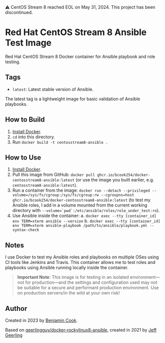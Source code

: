 ⚠️ CentOS Stream 8 reached EOL on May 31, 2024. This project has been discontinued.

# Red Hat CentOS Stream 8 Ansible Test Image

Red Hat CentOS Stream 8 Docker container for Ansible playbook and role testing.

## Tags

  - `latest`: Latest stable version of Ansible.

The latest tag is a lightweight image for basic validation of Ansible playbooks.

## How to Build

  1. [Install Docker](https://docs.docker.com/engine/installation/).
  2. `cd` into this directory.
  3. Run `docker build -t centosstream8-ansible .`

## How to Use

  1. [Install Docker](https://docs.docker.com/engine/installation/).
  2. Pull this image from GitHub: `docker pull ghcr.io/bcook254/docker-centosstream8-ansible:latest` (or use the image you built earlier, e.g. `centosstream8-ansible:latest`).
  3. Run a container from the image: `docker run --detach --privileged --volume=/sys/fs/cgroup:/sys/fs/cgroup:rw --cgroupns=host ghcr.io/bcook254/docker-centosstream8-ansible:latest` (to test my Ansible roles, I add in a volume mounted from the current working directory with ``--volume=`pwd`:/etc/ansible/roles/role_under_test:ro``).
  4. Use Ansible inside the container:
    a. `docker exec --tty [container_id] env TERM=xterm ansible --version`
    b. `docker exec --tty [container_id] env TERM=xterm ansible-playbook /path/to/ansible/playbook.yml --syntax-check`

## Notes

I use Docker to test my Ansible roles and playbooks on multiple OSes using CI tools like Jenkins and Travis. This container allows me to test roles and playbooks using Ansible running locally inside the container.

> **Important Note**: This image is for testing in an isolated environment—not for production—and the settings and configuration used may not be suitable for a secure and performant production environment. Use on production servers/in the wild at your own risk!

## Author

Created in 2023 by [Benjamin Cook](https://github.com/bcook254).

Based on [geerlingguy/docker-rockylinux8-ansible](https://github.com/geerlingguy/docker-rockylinux8-ansible),
created in 2021 by [Jeff Geerling](https://www.jeffgeerling.com/)
